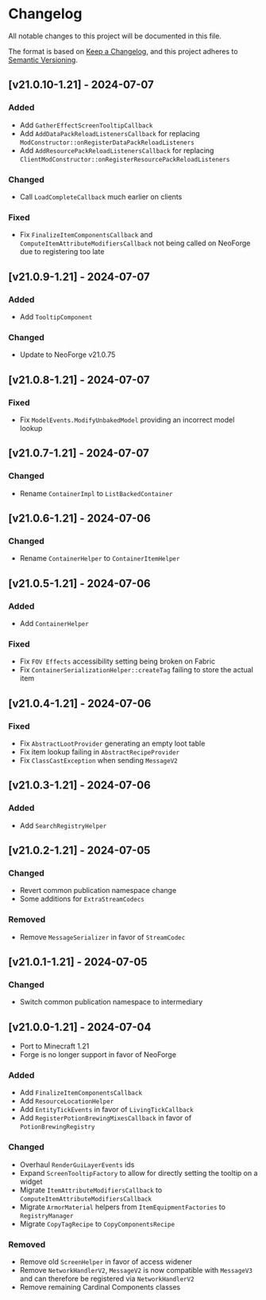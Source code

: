 # Changelog
All notable changes to this project will be documented in this file.

The format is based on [Keep a Changelog](https://keepachangelog.com/en/1.0.0/),
and this project adheres to [Semantic Versioning](https://semver.org/spec/v2.0.0.html).

## [v21.0.10-1.21] - 2024-07-07
### Added
- Add `GatherEffectScreenTooltipCallback`
- Add `AddDataPackReloadListenersCallback` for replacing `ModConstructor::onRegisterDataPackReloadListeners`
- Add `AddResourcePackReloadListenersCallback` for replacing `ClientModConstructor::onRegisterResourcePackReloadListeners`
### Changed
- Call `LoadCompleteCallback` much earlier on clients
### Fixed
- Fix `FinalizeItemComponentsCallback` and `ComputeItemAttributeModifiersCallback` not being called on NeoForge due to registering too late

## [v21.0.9-1.21] - 2024-07-07
### Added
- Add `TooltipComponent`
### Changed
- Update to NeoForge v21.0.75

## [v21.0.8-1.21] - 2024-07-07
### Fixed
- Fix `ModelEvents.ModifyUnbakedModel` providing an incorrect model lookup

## [v21.0.7-1.21] - 2024-07-07
### Changed
- Rename `ContainerImpl` to `ListBackedContainer`

## [v21.0.6-1.21] - 2024-07-06
### Changed
- Rename `ContainerHelper` to `ContainerItemHelper`

## [v21.0.5-1.21] - 2024-07-06
### Added
- Add `ContainerHelper`
### Fixed
- Fix `FOV Effects` accessibility setting being broken on Fabric
- Fix `ContainerSerializationHelper::createTag` failing to store the actual item

## [v21.0.4-1.21] - 2024-07-06
### Fixed
- Fix `AbstractLootProvider` generating an empty loot table
- Fix item lookup failing in `AbstractRecipeProvider`
- Fix `ClassCastException` when sending `MessageV2`

## [v21.0.3-1.21] - 2024-07-06
### Added
- Add `SearchRegistryHelper`

## [v21.0.2-1.21] - 2024-07-05
### Changed
- Revert common publication namespace change
- Some additions for `ExtraStreamCodecs`
### Removed
- Remove `MessageSerializer` in favor of `StreamCodec`

## [v21.0.1-1.21] - 2024-07-05
### Changed
- Switch common publication namespace to intermediary

## [v21.0.0-1.21] - 2024-07-04
- Port to Minecraft 1.21
- Forge is no longer support in favor of NeoForge
### Added
- Add `FinalizeItemComponentsCallback`
- Add `ResourceLocationHelper`
- Add `EntityTickEvents` in favor of `LivingTickCallback`
- Add `RegisterPotionBrewingMixesCallback` in favor of `PotionBrewingRegistry`
### Changed
- Overhaul `RenderGuiLayerEvents` ids
- Expand `ScreenTooltipFactory` to allow for directly setting the tooltip on a widget
- Migrate `ItemAttributeModifiersCallback` to `ComputeItemAttributeModifiersCallback`
- Migrate `ArmorMaterial` helpers from `ItemEquipmentFactories` to `RegistryManager`
- Migrate `CopyTagRecipe` to `CopyComponentsRecipe`
### Removed
- Remove old `ScreenHelper` in favor of access widener
- Remove `NetworkHandlerV2`, `MessageV2` is now compatible with `MessageV3` and can therefore be registered via `NetworkHandlerV2`
- Remove remaining Cardinal Components classes
